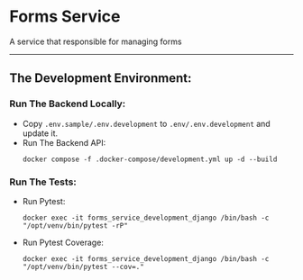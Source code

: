 # Forms Service
A service that responsible for managing forms

---

## The Development Environment:

### Run The Backend Locally:
- Copy `.env.sample/.env.development` to `.env/.env.development` and update it.
- Run The Backend API:
  ```shell
  docker compose -f .docker-compose/development.yml up -d --build
  ```

### Run The Tests:
- Run Pytest:
  ```shell
  docker exec -it forms_service_development_django /bin/bash -c "/opt/venv/bin/pytest -rP"
  ```
- Run Pytest Coverage:
  ```shell
  docker exec -it forms_service_development_django /bin/bash -c "/opt/venv/bin/pytest --cov=."
  ```

